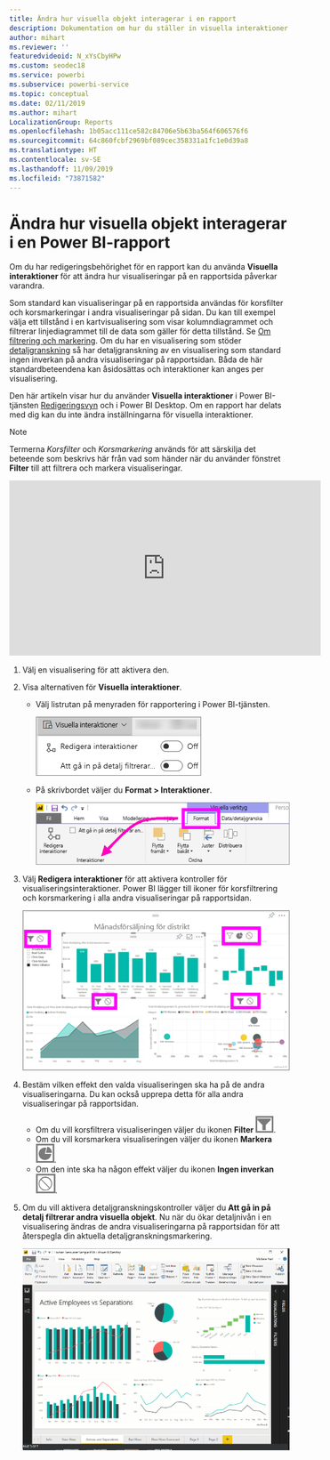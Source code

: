 ```yaml
---
title: Ändra hur visuella objekt interagerar i en rapport
description: Dokumentation om hur du ställer in visuella interaktioner i en Microsoft Power BI-tjänstrapport och en Power BI Desktop-rapport.
author: mihart
ms.reviewer: ''
featuredvideoid: N_xYsCbyHPw
ms.custom: seodec18
ms.service: powerbi
ms.subservice: powerbi-service
ms.topic: conceptual
ms.date: 02/11/2019
ms.author: mihart
LocalizationGroup: Reports
ms.openlocfilehash: 1b05acc111ce582c84706e5b63ba564f606576f6
ms.sourcegitcommit: 64c860fcbf2969bf089cec358331a1fc1e0d39a8
ms.translationtype: HT
ms.contentlocale: sv-SE
ms.lasthandoff: 11/09/2019
ms.locfileid: "73871582"
---
```

# <a name="change-how-visuals-interact-in-a-power-bi-report"></a>Ändra hur visuella objekt interagerar i en Power BI-rapport
Om du har redigeringsbehörighet för en rapport kan du använda **Visuella interaktioner** för att ändra hur visualiseringar på en rapportsida påverkar varandra. 

Som standard kan visualiseringar på en rapportsida användas för korsfilter och korsmarkeringar i andra visualiseringar på sidan.
Du kan till exempel välja ett tillstånd i en kartvisualisering som visar kolumndiagrammet och filtrerar linjediagrammet till de data som gäller för detta tillstånd.
Se [Om filtrering och markering](power-bi-reports-filters-and-highlighting.md). Om du har en visualisering som stöder [detaljgranskning](consumer/end-user-drill.md) så har detaljgranskning av en visualisering som standard ingen inverkan på andra visualiseringar på rapportsidan. Båda de här standardbeteendena kan åsidosättas och interaktioner kan anges per visualisering.

Den här artikeln visar hur du använder **Visuella interaktioner** i Power BI-tjänsten [Redigeringsvyn](service-interact-with-a-report-in-editing-view.md) och i Power BI Desktop. Om en rapport har delats med dig kan du inte ändra inställningarna för visuella interaktioner.

> [!NOTE]
> Termerna *Korsfilter* och *Korsmarkering* används för att särskilja det beteende som beskrivs här från vad som händer när du använder fönstret **Filter** till att filtrera och markera visualiseringar.  
> 
> 

<iframe width="560" height="315" src="https://www.youtube.com/embed/N_xYsCbyHPw?list=PL1N57mwBHtN0JFoKSR0n-tBkUJHeMP2cP" frameborder="0" allowfullscreen></iframe>

1. Välj en visualisering för att aktivera den.  
2. Visa alternativen för **Visuella interaktioner**.
    - Välj listrutan på menyraden för rapportering i Power BI-tjänsten.

       ![Listrutan Visuella interaktioner](media/service-reports-visual-interactions/power-bi-visual-interaction.png)

    - På skrivbordet väljer du **Format > Interaktioner**.

        ![välj Format och Interaktioner](media/service-reports-visual-interactions/pbi-visual-interaction-desktop.png)

3. Välj **Redigera interaktioner** för att aktivera kontroller för visualiseringsinteraktioner. Power BI lägger till ikoner för korsfiltrering och korsmarkering i alla andra visualiseringar på rapportsidan.
   
    ![rapport med Visuella interaktioner aktiverat](media/service-reports-visual-interactions/power-bi-icons-on.png)
3. Bestäm vilken effekt den valda visualiseringen ska ha på de andra visualiseringarna.  Du kan också upprepa detta för alla andra visualiseringar på rapportsidan.
   
   * Om du vill korsfiltrera visualiseringen väljer du ikonen **Filter** ![filterikon](media/service-reports-visual-interactions/pbi-filter-icon-outlined.png).
   * Om du vill korsmarkera visualiseringen väljer du ikonen **Markera** ![ikonen Markera](media/service-reports-visual-interactions/pbi-highlight-icon-outlined.png).
   * Om den inte ska ha någon effekt väljer du ikonen **Ingen inverkan** ![ikonen Ingen inverkan](media/service-reports-visual-interactions/pbi-noimpact-icon-outlined.png).

4. Om du vill aktivera detaljgranskningskontroller väljer du **Att gå in på detalj filtrerar andra visuella objekt**.  Nu när du ökar detaljnivån i en visualisering ändras de andra visualiseringarna på rapportsidan för att återspegla din aktuella detaljgranskningsmarkering. 

   ![video om aktivering av detaljnivåkontroller](media/service-reports-visual-interactions/drill2.gif)

